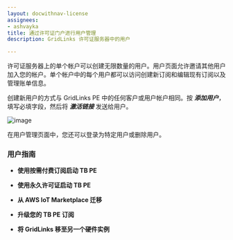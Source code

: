 ```yaml
---
layout: docwithnav-license
assignees:
- ashvayka
title: 通过许可证门户进行用户管理
description: GridLinks 许可证服务器中的用户

---
```



许可证服务器上的单个帐户可以创建无限数量的用户。用户页面允许邀请其他用户加入您的帐户。单个帐户中的每个用户都可以访问创建新订阅和编辑现有订阅以及管理账单信息。

创建新用户的方式与 GridLinks PE 中的任何客户或用户帐户相同。按 ***添加用户***，填写必填字段，然后将 ***激活链接*** 发送给用户。

![image](/images/license/users.png)

在用户管理页面中，您还可以登录为特定用户或删除用户。

### 用户指南

- **使用按需付费订阅启动 TB PE**

- **使用永久许可证启动 TB PE**

- **从 AWS IoT Marketplace 迁移**

- **升级您的 TB PE 订阅**

- **将 GridLinks 移至另一个硬件实例**